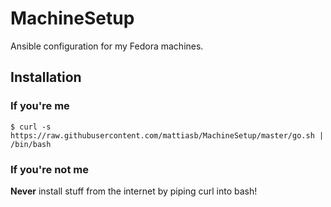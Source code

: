 # MachineSetup

Ansible configuration for my Fedora machines.

## Installation

### If you're me

```shell
$ curl -s https://raw.githubusercontent.com/mattiasb/MachineSetup/master/go.sh | /bin/bash
```

### If you're not me

**Never** install stuff from the internet by piping curl into bash!
